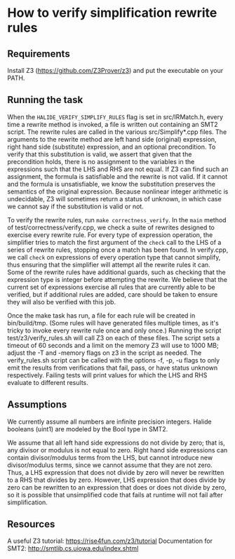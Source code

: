 # How to verify simplification rewrite rules

## Requirements

Install Z3 (https://github.com/Z3Prover/z3) and put the executable on your PATH.

## Running the task

When the `HALIDE_VERIFY_SIMPLIFY_RULES` flag is set in src/IRMatch.h, every time a rewrite method is invoked, a file is written out containing an SMT2 script. The rewrite rules are called in the various src/Simplify*.cpp files. The arguments to the rewrite method are left hand side (original) expression, right hand side (substitute) expression, and an optional precondition. To verify that this substitution is valid, we assert that given that the precondition holds, there is no assignment to the variables in the expressions such that the LHS and RHS are not equal. If Z3 can find such an assignment, the formula is satisfiable and the rewrite is not valid. If it cannot and the formula is unsatisfiable, we know the substitution preserves the semantics of the original expression. Because nonlinear integer arithmetic is undecidable, Z3 will sometimes return a status of unknown, in which case we cannot say if the substitution is valid or not.

To verify the rewrite rules, run `make correctness_verify`. In the `main` method of test/correctness/verify.cpp, we check a suite of rewrites designed to exercise every rewrite rule. For every type of expression operation, the simplifier tries to match the first argument of the `check` call to the LHS of a series of rewrite rules, stopping once a match has been found. In verify.cpp, we call `check` on expressions of every operation type that cannot simplify, thus ensuring that the simplifier will attempt all the rewrite rules it can. Some of the rewrite rules have additional guards, such as checking that the expression type is integer before attempting the rewrite. We believe that the current set of expressions exercise all rules that are currently able to be verified, but if additional rules are added, care should be taken to ensure they will also be verified with this job.

Once the make task has run, a file for each rule will be created in bin/build/tmp. (Some rules will have generated files multiple times, as it's tricky to invoke every rewrite rule once and only once.) Running the script test/z3/verify_rules.sh will call Z3 on each of these files. The script sets a timeout of 60 seconds and a limit on the memory Z3 will use to 1000 MB; adjust the -T and -memory flags on z3 in the script as needed. The verify_rules.sh script can be called with the options -f, -p, -u flags to only emit the results from verifications that fail, pass, or have status unknown respectively. Failing tests will print values for which the LHS and RHS evaluate to different results.

## Assumptions

We currently assume all numbers are infinite precision integers. Halide booleans (uint1) are modeled by the Bool type in SMT2.

We assume that all left hand side expressions do not divide by zero; that is, any divisor or modulus is not equal to zero. Right hand side expressions can contain divisor/modulus terms from the LHS, but cannot introduce new divisor/modulus terms, since we cannot assume that they are not zero. Thus, a LHS expression that does not divide by zero will never be rewritten to a RHS that divides by zero. However, LHS expression that does divide by zero can be rewritten to an expression that does or does not divide by zero, so it is possible that unsimplified code that fails at runtime will not fail after simplification.

## Resources

A useful Z3 tutorial: https://rise4fun.com/z3/tutorial
Documentation for SMT2: http://smtlib.cs.uiowa.edu/index.shtml